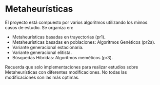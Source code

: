 Metaheurísticas
===============

El proyecto está compuesto por varios algoritmos utilizando los mimos casos de estudio. Se organiza en:

- Metaheurísticas basadas en trayectorias (pr1).
- Metaheurísticas basadas en poblaciones: Algoritmos Genéticos (pr2a).
 - Variante generacional estacionaria.
 - Variante generacional elitista.
- Búsquedas Híbridas: Algoritmos meméticos (pr3).

Recuerda que solo implementaciones para realizar estudios sobre Metaheurísticas con diferentes modificaciones. No todas las modificaciones son las más optimas.

